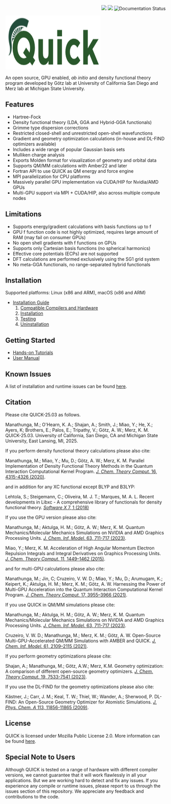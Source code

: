 <p align="right">
 <img src="https://github.com/ohearnk/QUICK/actions/workflows/build_test_serial.yml/badge.svg?branch=master">
 <img src="https://github.com/ohearnk/QUICK/actions/workflows/build_test_mpi.yml/badge.svg?branch=master">
 <img src='https://readthedocs.org/projects/quick-docs/badge/?version=latest' alt='Documentation Status' />
</p>
<p align="left">
<img width="299" height="169" src="./tools/logo.png">
</p>

An open source, GPU enabled, *ab initio* and density functional
theory program developed by Götz lab at University of California San Diego and Merz
lab at Michigan State University.

Features
--------
* Hartree-Fock
* Density functional theory (LDA, GGA and Hybrid-GGA functionals)
* Grimme type dispersion corrections
* Restricted closed-shell and unrestricted open-shell wavefunctions
* Gradient and geometry optimization calculations (in-house and DL-FIND optimizers available) 
* Includes a wide range of popular Gaussian basis sets
* Mulliken charge analysis
* Exports Molden format for visualization of geometry and orbital data
* Supports QM/MM calculations with Amber22 and later
* Fortran API to use QUICK as QM energy and force engine
* MPI parallelization for CPU platforms
* Massively parallel GPU implementation via CUDA/HIP for Nvidia/AMD GPUs
* Multi-GPU support via MPI + CUDA/HIP, also across multiple compute nodes

Limitations
-----------
* Supports energy/gradient calculations with basis functions up to f
* GPU f function code is not highly optimized, requires large amount of RAM (may fail on consumer GPUs)
* No open shell gradients with f functions on GPUs
* Supports only Cartesian basis functions (no spherical harmonics)
* Effective core potentials (ECPs) are not supported
* DFT calculations are performed exclusively using the SG1 grid system 
* No meta-GGA functionals, no range-separated hybrid functionals

Installation
------------
Supported platforms: Linux (x86 and ARM), macOS (x86 and ARM)

* [Installation Guide](https://quick-docs.readthedocs.io/en/latest/installation-guide.html#installation-guide)
   1. [Compatible Compilers and Hardware](https://quick-docs.readthedocs.io/en/latest/installation-guide.html#compatible-compilers-and-hardware)
   2. [Installation](https://quick-docs.readthedocs.io/en/latest/installation-guide.html#installation)
   3. [Testing](https://quick-docs.readthedocs.io/en/latest/installation-guide.html#environment-variables-and-testing)
   4. [Uninstallation](https://quick-docs.readthedocs.io/en/latest/installation-guide.html#uninstallation-and-cleaning)

Getting Started
---------------
* [Hands-on Tutorials](https://quick-docs.readthedocs.io/en/latest/hands-on-tutorials.html)
* [User Manual](https://quick-docs.readthedocs.io/en/latest/user-manual.html)

Known Issues
------------
A list of installation and runtime issues can be found [here](https://quick-docs.readthedocs.io/en/latest/known-issues.html#known-issues-of-current-version).

Citation
--------
Please cite QUICK-25.03 as follows.

Manathunga, M.; O'Hearn, K. A.; Shajan, A.; Smith, J.; Miao, Y.; He, X.; Ayers, K;
Brothers, E.; Palos, E.; Tripathy, V.; Götz, A. W.; Merz, K. M. QUICK-25.03.
University of California, San Diego, CA and
Michigan State University, East Lansing, MI, 2025.

If you perform density functional theory calculations please also cite:

Manathunga, M.; Miao, Y.; Mu, D.; Götz, A. W.; Merz, K. M.
Parallel Implementation of Density Functional Theory Methods in the Quantum Interaction Computational Kernel Program. 
[*J. Chem. Theory Comput.* 16, 4315-4326 (2020)](https://pubs.acs.org/doi/10.1021/acs.jctc.0c00290).

and in addition for any XC functional except BLYP and B3LYP:

Lehtola, S.; Steigemann, C.; Oliveira, M. J. T.; Marques, M. A. L.
Recent developments in Libxc - A comprehensive library of functionals for density functional theory.
[*Software X* 7, 1 (2018)](http://dx.doi.org/10.1016/j.softx.2017.11.002)

If you use the GPU version please also cite:

Manathunga, M.; Aktulga, H. M.; Götz, A. W.; Merz, K. M.
Quantum Mechanics/Molecular Mechanics Simulations on NVIDIA and AMD Graphics Processing Units.
[*J. Chem. Inf. Model.* 63, 711-717 (2023)](https://pubs.acs.org/doi/10.1021/acs.jcim.2c01505).

Miao, Y.; Merz, K. M.
Acceleration of High Angular Momentum Electron Repulsion Integrals and Integral Derivatives on Graphics Processing Units. 
[*J. Chem. Theory Comput.* 11, 1449–1462 (2015)](https://pubs.acs.org/doi/10.1021/ct500984t).

and for multi-GPU calculations please also cite:

Manathunga, M.; Jin, C; Cruzeiro, V. W. D.; Miao, Y.; Mu, D.; Arumugam, K.; Keipert, K.; Aktulga, H. M.; Merz, K. M.; Götz, A. W. 
Harnessing the Power of Multi-GPU Acceleration into the Quantum Interaction Computational Kernel Program.
[*J. Chem. Theory Comput.* 17, 3955–3966 (2021)](https://pubs.acs.org/doi/abs/10.1021/acs.jctc.1c00145).

If you use QUICK in QM/MM simulations please cite:

Manathunga, M.; Aktulga, H. M.; Götz, A. W.; Merz, K. M.
Quantum Mechanics/Molecular Mechanics Simulations on NVIDIA and AMD Graphics Processing Units.
[*J. Chem. Inf. Model.* 63, 711-717 (2023)](https://pubs.acs.org/doi/10.1021/acs.jcim.2c01505).

Cruzeiro, V. W. D.; Manathunga, M.; Merz, K. M.; Götz, A. W.
Open-Source Multi-GPU-Accelerated QM/MM Simulations with AMBER and QUICK.
[*J. Chem. Inf. Model.* 61, 2109–2115 (2021)](https://pubs.acs.org/doi/abs/10.1021/acs.jcim.1c00169).

If you perform geometry optimizations please cite:

Shajan, A.; Manathunga, M.; Götz, A.W.; Merz, K.M.
Geometry optimization: A comparison of different open-source geometry optimizers.
[*J. Chem. Theory Comput.* 19, 7533-7541 (2023)](https://doi.org/10.1021/acs.jctc.3c00188).

If you use the DL-FIND for the geometry optimizations please also cite:

Kästner, J.; Carr, J. M.; Keal, T. W.; Thiel, W.; Wander, A.; Sherwood, P.
DL-FIND: An Open-Source Geometry Optimizer for Atomistic Simulations. 
[*J. Phys. Chem. A* 113, 11856-11865 (2009)](https://pubs.acs.org/doi/10.1021/jp9028968).

License
-------
QUICK is licensed under Mozilla Public License 2.0. More information can be found [here](https://quick-docs.readthedocs.io/en/latest/license.html#mozilla-public-license-version-2-0).

Special Note to Users
---------------------
Although QUICK is tested on a range of hardware with different compiler versions, we cannot guarantee that it will work flawlessly in all your applications. But we are working hard to detect and fix any issues. If you experience any compile or runtime issues, please report to us through the issues section of this repository. We appreciate any feedback and contributions to the code.
